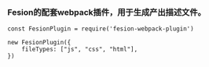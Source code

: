 ### Fesion的配套webpack插件，用于生成产出描述文件。

```
const FesionPlugin = require('fesion-webpack-plugin')

new FesionPlugin({
    fileTypes: ["js", "css", "html"],
})
```